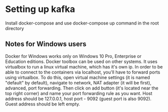 # Setting up kafka
Install docker-compose and use docker-compose up command in the root directory
## Notes for Windows users
Docker for Windows works only on Windows 10 Pro, Enterprise or Education editions. Docker toolbox can be used on other systems. 
It uses virtualbox to run a linux virtual machine, which has it's own ip. In order to be able to connect to the containers via localhost, 
you'll have to forward ports using virtualbox. To do this, open virtual machine settings (it is named "default" by default), navigate to 
network, NAT adapter (it will be first), advanced, port forwarding. Then click on add button (it's located near the top right corner) and 
name your port forwarding rule as you want. Host address should be 127.0.0.1, host port - 9092 (guest port is also 9092). Guest address
should be left empty.
